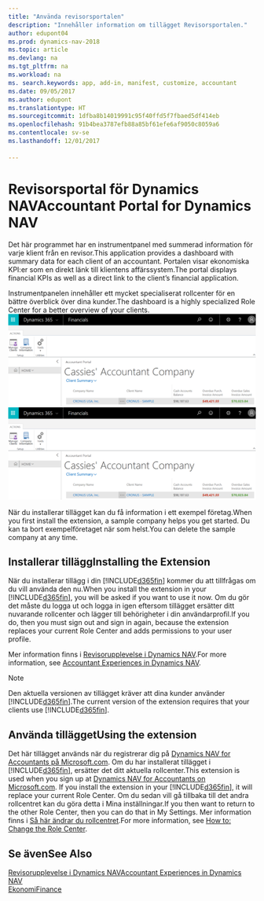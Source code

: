 ```yaml
---
title: "Använda revisorsportalen"
description: "Innehåller information om tillägget Revisorsportalen."
author: edupont04
ms.prod: dynamics-nav-2018
ms.topic: article
ms.devlang: na
ms.tgt_pltfrm: na
ms.workload: na
ms. search.keywords: app, add-in, manifest, customize, accountant
ms.date: 09/05/2017
ms.author: edupont
ms.translationtype: HT
ms.sourcegitcommit: 1dfba8b14019991c95f40ffd5f7fbaed5df414eb
ms.openlocfilehash: 91b4bea3787efb88a85bf61efe6af9050c8059a6
ms.contentlocale: sv-se
ms.lasthandoff: 12/01/2017

---
```

# <a name="accountant-portal-for-dynamics-nav"></a><span data-ttu-id="6074f-103">Revisorsportal för Dynamics NAV</span><span class="sxs-lookup"><span data-stu-id="6074f-103">Accountant Portal for Dynamics NAV</span></span>
<span data-ttu-id="6074f-104">Det här programmet har en instrumentpanel med summerad information för varje klient från en revisor.</span><span class="sxs-lookup"><span data-stu-id="6074f-104">This application provides a dashboard with summary data for each client of an accountant.</span></span> <span data-ttu-id="6074f-105">Portalen visar ekonomiska KPI:er som en direkt länk till klientens affärssystem.</span><span class="sxs-lookup"><span data-stu-id="6074f-105">The portal displays financial KPIs as well as a direct link to the client’s financial application.</span></span>  

<span data-ttu-id="6074f-106">Instrumentpanelen innehåller ett mycket specialiserat rollcenter för en bättre överblick över dina kunder.</span><span class="sxs-lookup"><span data-stu-id="6074f-106">The dashboard is a highly specialized Role Center for a better overview of your clients.</span></span>  
<span data-ttu-id="6074f-107">[![Revisorsportal](./media/ui-extensions-accportal/accountant-portal.png)](https://go.microsoft.com/fwlink/?linkid=851257)</span><span class="sxs-lookup"><span data-stu-id="6074f-107">[![Accountant Portal](./media/ui-extensions-accportal/accountant-portal.png)](https://go.microsoft.com/fwlink/?linkid=851257)</span></span>

<span data-ttu-id="6074f-108">När du installerar tillägget kan du få information i ett exempel företag.</span><span class="sxs-lookup"><span data-stu-id="6074f-108">When you first install the extension, a sample company helps you get started.</span></span> <span data-ttu-id="6074f-109">Du kan ta bort exempelföretaget när som helst.</span><span class="sxs-lookup"><span data-stu-id="6074f-109">You can delete the sample company at any time.</span></span>  

## <a name="installing-the-extension"></a><span data-ttu-id="6074f-110">Installerar tillägg</span><span class="sxs-lookup"><span data-stu-id="6074f-110">Installing the Extension</span></span>
<span data-ttu-id="6074f-111">När du installerar tillägg i din [!INCLUDE[d365fin](includes/d365fin_md.md)] kommer du att tillfrågas om du vill använda den nu.</span><span class="sxs-lookup"><span data-stu-id="6074f-111">When you install the extension in your [!INCLUDE[d365fin](includes/d365fin_md.md)], you will be asked if you want to use it now.</span></span> <span data-ttu-id="6074f-112">Om du gör det måste du logga ut och logga in igen eftersom tillägget ersätter ditt nuvarande rollcenter och lägger till behörigheter i din användarprofil.</span><span class="sxs-lookup"><span data-stu-id="6074f-112">If you do, then you must sign out and sign in again, because the extension replaces your current Role Center and adds permissions to your user profile.</span></span>  

<span data-ttu-id="6074f-113">Mer information finns i [Revisorupplevelse i Dynamics NAV](finance-accounting.md).</span><span class="sxs-lookup"><span data-stu-id="6074f-113">For more information, see [Accountant Experiences in Dynamics NAV](finance-accounting.md).</span></span>  

> [!NOTE]  
>  <span data-ttu-id="6074f-114">Den aktuella versionen av tillägget kräver att dina kunder använder [!INCLUDE[d365fin](includes/d365fin_md.md)].</span><span class="sxs-lookup"><span data-stu-id="6074f-114">The current version of the extension requires that your clients use [!INCLUDE[d365fin](includes/d365fin_md.md)].</span></span>  

## <a name="using-the-extension"></a><span data-ttu-id="6074f-115">Använda tillägget</span><span class="sxs-lookup"><span data-stu-id="6074f-115">Using the extension</span></span>
<span data-ttu-id="6074f-116">Det här tillägget används när du registrerar dig på [Dynamics NAV for Accountants på Microsoft.com](https://www.microsoft.com/en-us/dynamics365/financial-insights-for-accountants). Om du har installerat tillägget i [!INCLUDE[d365fin](includes/d365fin_md.md)], ersätter det ditt aktuella rollcenter.</span><span class="sxs-lookup"><span data-stu-id="6074f-116">This extension is used when you sign up at [Dynamics NAV for Accountants on Microsoft.com](https://www.microsoft.com/en-us/dynamics365/financial-insights-for-accountants). If you install the extension in your [!INCLUDE[d365fin](includes/d365fin_md.md)], it will replace your current Role Center.</span></span> <span data-ttu-id="6074f-117">Om du sedan vill gå tillbaka till det andra rollcentret kan du göra detta i Mina inställningar.</span><span class="sxs-lookup"><span data-stu-id="6074f-117">If you then want to return to the other Role Center, then you can do that in My Settings.</span></span> <span data-ttu-id="6074f-118">Mer information finns i [Så här ändrar du rollcentret](change-role.md).</span><span class="sxs-lookup"><span data-stu-id="6074f-118">For more information, see [How to: Change the Role Center](change-role.md).</span></span>  

## <a name="see-also"></a><span data-ttu-id="6074f-119">Se även</span><span class="sxs-lookup"><span data-stu-id="6074f-119">See Also</span></span>
[<span data-ttu-id="6074f-120">Revisorupplevelse i Dynamics NAV</span><span class="sxs-lookup"><span data-stu-id="6074f-120">Accountant Experiences in Dynamics NAV</span></span>](finance-accounting.md)  
[<span data-ttu-id="6074f-121">Ekonomi</span><span class="sxs-lookup"><span data-stu-id="6074f-121">Finance</span></span>](finance.md)  

